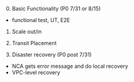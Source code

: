 0. Basic Functionality (P0 7/31 or 8/15)
  - functional test, UT, E2E
  
1. Scale out/in

2. Transit Placement

3. Disaster recovery (P0 post 7/31)
  - NCA gets error message and do local recovery
  - VPC-level recovery

